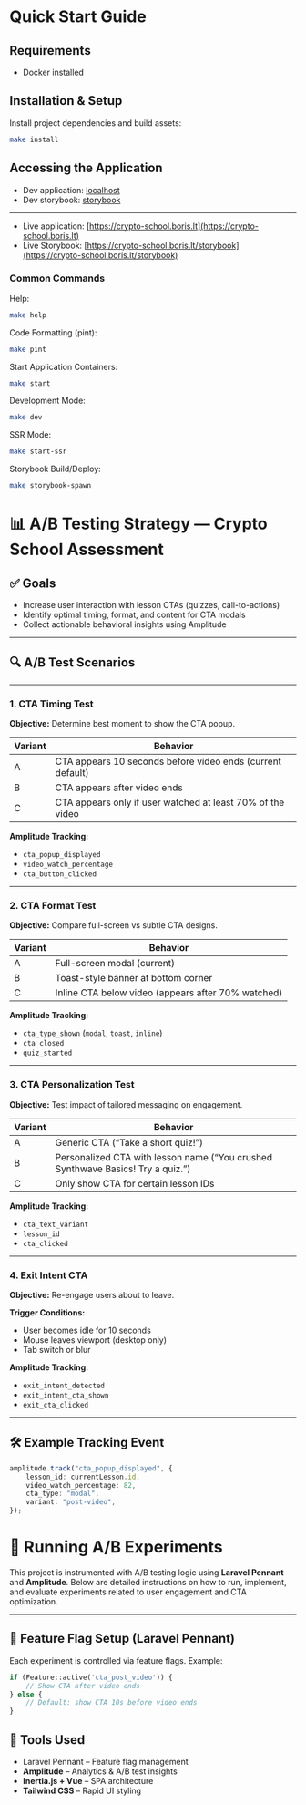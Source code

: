 # Quick Start Guide

## Requirements

-   Docker installed

## Installation & Setup

Install project dependencies and build assets:

```bash
make install
```

## Accessing the Application

-   Dev application: [localhost](http://localhost:8081)
-   Dev storybook: [storybook](http://localhost:6006)

---

-   Live application: [https://crypto-school.boris.lt](https://crypto-school.boris.lt)
-   Live Storybook: [https://crypto-school.boris.lt/storybook](https://crypto-school.boris.lt/storybook)

### Common Commands

Help:

```bash
make help
```

Code Formatting (pint):

```bash
make pint
```

Start Application Containers:

```bash
make start
```

Development Mode:

```bash
make dev
```

SSR Mode:

```bash
make start-ssr
```

Storybook Build/Deploy:

```bash
make storybook-spawn
```

# 📊 A/B Testing Strategy — Crypto School Assessment

## ✅ Goals

-   Increase user interaction with lesson CTAs (quizzes, call-to-actions)
-   Identify optimal timing, format, and content for CTA modals
-   Collect actionable behavioral insights using Amplitude

---

## 🔍 A/B Test Scenarios

---

### 1. CTA Timing Test

**Objective:** Determine best moment to show the CTA popup.

| Variant | Behavior                                                   |
| ------- | ---------------------------------------------------------- |
| A       | CTA appears 10 seconds before video ends (current default) |
| B       | CTA appears after video ends                               |
| C       | CTA appears only if user watched at least 70% of the video |

**Amplitude Tracking:**

-   `cta_popup_displayed`
-   `video_watch_percentage`
-   `cta_button_clicked`

---

### 2. CTA Format Test

**Objective:** Compare full-screen vs subtle CTA designs.

| Variant | Behavior                                           |
| ------- | -------------------------------------------------- |
| A       | Full-screen modal (current)                        |
| B       | Toast-style banner at bottom corner                |
| C       | Inline CTA below video (appears after 70% watched) |

**Amplitude Tracking:**

-   `cta_type_shown` (`modal`, `toast`, `inline`)
-   `cta_closed`
-   `quiz_started`

---

### 3. CTA Personalization Test

**Objective:** Test impact of tailored messaging on engagement.

| Variant | Behavior                                                                        |
| ------- | ------------------------------------------------------------------------------- |
| A       | Generic CTA (“Take a short quiz!”)                                              |
| B       | Personalized CTA with lesson name (“You crushed Synthwave Basics! Try a quiz.”) |
| C       | Only show CTA for certain lesson IDs                                            |

**Amplitude Tracking:**

-   `cta_text_variant`
-   `lesson_id`
-   `cta_clicked`

---

### 4. Exit Intent CTA

**Objective:** Re-engage users about to leave.

**Trigger Conditions:**

-   User becomes idle for 10 seconds
-   Mouse leaves viewport (desktop only)
-   Tab switch or blur

**Amplitude Tracking:**

-   `exit_intent_detected`
-   `exit_intent_cta_shown`
-   `exit_cta_clicked`

---

## 🛠 Example Tracking Event

```ts
amplitude.track("cta_popup_displayed", {
    lesson_id: currentLesson.id,
    video_watch_percentage: 82,
    cta_type: "modal",
    variant: "post-video",
});
```

# 🧪 Running A/B Experiments

This project is instrumented with A/B testing logic using **Laravel Pennant** and **Amplitude**. Below are detailed instructions on how to run, implement, and evaluate experiments related to user engagement and CTA optimization.

---

## 🔧 Feature Flag Setup (Laravel Pennant)

Each experiment is controlled via feature flags. Example:

```php
if (Feature::active('cta_post_video')) {
    // Show CTA after video ends
} else {
    // Default: show CTA 10s before video ends
}
```

## 🧪 Tools Used

-   Laravel Pennant – Feature flag management
-   **Amplitude** – Analytics & A/B test insights
-   **Inertia.js + Vue** – SPA architecture
-   **Tailwind CSS** – Rapid UI styling
